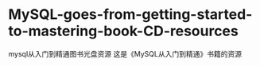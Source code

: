 # MySQL-goes-from-getting-started-to-mastering-book-CD-resources
mysql从入门到精通图书光盘资源
这是《MySQL从入门到精通》书籍的资源
